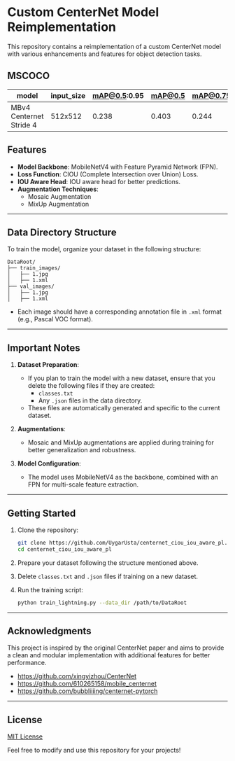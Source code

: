 # Custom CenterNet Model Reimplementation

This repository contains a reimplementation of a custom CenterNet model with various enhancements and features for object detection tasks.

## MSCOCO
| model | input_size | mAP@0.5:0.95 | mAP@0.5 | mAP@0.75 |
|-------|------------|-----|---------|----------|
| MBv4 Centernet Stride 4 | 512x512 | 0.238 | 0.403 | 0.244 |

## Features

- **Model Backbone**: MobileNetV4 with Feature Pyramid Network (FPN).
- **Loss Function**: CIOU (Complete Intersection over Union) Loss.
- **IOU Aware Head**: IOU aware head for better predictions.
- **Augmentation Techniques**:
  - Mosaic Augmentation
  - MixUp Augmentation


---

## Data Directory Structure

To train the model, organize your dataset in the following structure:

```
DataRoot/
├── train_images/
│   ├── 1.jpg
│   ├── 1.xml
├── val_images/
│   ├── 1.jpg
│   ├── 1.xml
```

- Each image should have a corresponding annotation file in `.xml` format (e.g., Pascal VOC format).

---

## Important Notes

1. **Dataset Preparation**:
   - If you plan to train the model with a new dataset, ensure that you delete the following files if they are created:
     - `classes.txt`
     - Any `.json` files in the data directory.
   - These files are automatically generated and specific to the current dataset.

2. **Augmentations**:
   - Mosaic and MixUp augmentations are applied during training for better generalization and robustness.

3. **Model Configuration**:
   - The model uses MobileNetV4 as the backbone, combined with an FPN for multi-scale feature extraction.

---

## Getting Started

1. Clone the repository:
   ```bash
   git clone https://github.com/UygarUsta/centernet_ciou_iou_aware_pl.git
   cd centernet_ciou_iou_aware_pl
   ```

2. Prepare your dataset following the structure mentioned above.

3. Delete `classes.txt` and `.json` files if training on a new dataset.

4. Run the training script:
   ```bash
   python train_lightning.py --data_dir /path/to/DataRoot
   ```

---

## Acknowledgments

This project is inspired by the original CenterNet paper and aims to provide a clean and modular implementation with additional features for better performance.

- https://github.com/xingyizhou/CenterNet
- https://github.com/610265158/mobile_centernet
- https://github.com/bubbliiiing/centernet-pytorch
---

## License

[MIT License](LICENSE)

Feel free to modify and use this repository for your projects!
